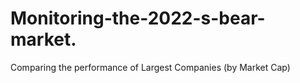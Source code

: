 # Monitoring-the-2022-s-bear-market.
Comparing the performance of Largest Companies (by Market Cap) 
